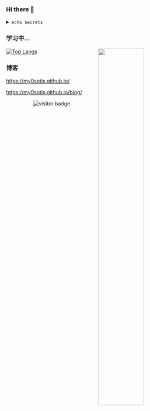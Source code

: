 ### Hi there 👋

<details>
  <summary>
    <code>echo $ecrets</code>
  </summary>

  <br />

  ```
  I’m a postgraduate from Zhejiang University.
  ```
</details>

### 学习中...

<img align="right" width="50%" src="https://github-readme-stats.vercel.app/api?username=my0sotis&bg_color=30,e96443,904e95&title_color=fff&text_color=fff&hide=contribs,prs">

[![Top Langs](https://github-readme-stats.vercel.app/api/top-langs/?username=my0sotis&layout=compact&hide=asp.net)](https://github.com/anuraghazra/github-readme-stats)



### 博客

https://my0sotis.github.io/

https://my0sotis.github.io/blog/

<!-- 访客 -->
<p align="center">
  <img src="https://visitor-badge.glitch.me/badge?page_id=my0sotis.my0sotis" alt="visitor badge"/>
</p>

